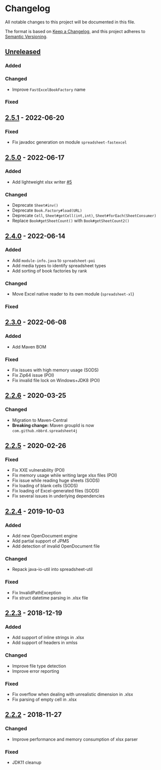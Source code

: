# Changelog

All notable changes to this project will be documented in this file.

The format is based on [Keep a Changelog](https://keepachangelog.com/en/1.0.0/), and this project adheres
to [Semantic Versioning](https://semver.org/spec/v2.0.0.html).

## [Unreleased]

### Added

### Changed

- Improve `FastExcelBookFactory` name

### Fixed

## [2.5.1] - 2022-06-20

### Fixed

- Fix javadoc generation on module `spreadsheet-fastexcel`

## [2.5.0] - 2022-06-17

### Added

- Add lightweight xlsx writer [#5](https://github.com/nbbrd/spreadsheet4j/issues/5)

### Changed

- Deprecate `Sheet#inv()`
- Deprecate `Book.Factory#load(URL)`
- Deprecate `Cell`, `Sheet#getCell(int,int)`, `Sheet#forEach(SheetConsumer)`
- Replace `Book#getSheetCount()` with `Book#getSheetCount2()`

## [2.4.0] - 2022-06-14

### Added

- Add `module-info.java` to `spreadsheet-poi`
- Add media types to identify spreadsheet types
- Add sorting of book factories by rank

### Changed

- Move Excel native reader to its own module (`spreadsheet-xl`)

### Fixed

## [2.3.0] - 2022-06-08

### Added

- Add Maven BOM

### Fixed

- Fix issues with high memory usage (SODS)
- Fix Zip64 issue (POI)
- Fix invalid file lock on Windows+JDK8 (POI)

## [2.2.6] - 2020-03-25

### Changed

- Migration to Maven-Central
- **Breaking change:** Maven groupId is now `com.github.nbbrd.spreadsheet4j`

## [2.2.5] - 2020-02-26

### Fixed

- Fix XXE vulnerability (POI)
- Fix memory usage while writing large xlsx files (POI)
- Fix issue while reading huge sheets (SODS)
- Fix loading of blank cells (SODS)
- Fix loading of Excel-generated files (SODS)
- Fix several issues in underlying dependencies

## [2.2.4] - 2019-10-03

### Added

- Add new OpenDocument engine
- Add partial support of JPMS
- Add detection of invalid OpenDocument file

### Changed

- Repack java-io-util into spreadsheet-util

### Fixed

- Fix InvalidPathException
- Fix struct datetime parsing in .xlsx file

## [2.2.3] - 2018-12-19

### Added

- Add support of inline strings in .xlsx
- Add support of headers in xmlss

### Changed

- Improve file type detection
- Improve error reporting

### Fixed

- Fix overflow when dealing with unrealistic dimension in .xlsx
- Fix parsing of empty cell in .xlsx

## [2.2.2] - 2018-11-27

### Changed

- Improve performance and memory consumption of xlsx parser

### Fixed

- JDK11 cleanup

[Unreleased]: https://github.com/nbbrd/spreadsheet4j/compare/v2.5.1...HEAD
[2.5.1]: https://github.com/nbbrd/spreadsheet4j/compare/v2.5.0...v2.5.1
[2.5.0]: https://github.com/nbbrd/spreadsheet4j/compare/v2.4.0...v2.5.0
[2.4.0]: https://github.com/nbbrd/spreadsheet4j/compare/v2.3.0...v2.4.0
[2.3.0]: https://github.com/nbbrd/spreadsheet4j/compare/v2.2.6...v2.3.0
[2.2.6]: https://github.com/nbbrd/spreadsheet4j/compare/v2.2.5...v2.2.6
[2.2.5]: https://github.com/nbbrd/spreadsheet4j/compare/v2.2.4...v2.2.5
[2.2.4]: https://github.com/nbbrd/spreadsheet4j/compare/v2.2.3...v2.2.4
[2.2.3]: https://github.com/nbbrd/spreadsheet4j/compare/v2.2.2...v2.2.3
[2.2.2]: https://github.com/nbbrd/spreadsheet4j/releases/tag/v2.2.2
